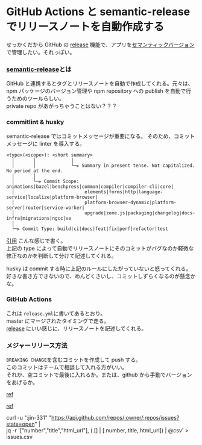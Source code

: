 # GitHub Actions と semantic-release でリリースノートを自動作成する

せっかくだから GitHub の [release](https://github.com/jin-331/auto-github_release/releases) 機能で、アプリを[セマンティックバージョン](https://semver.org/lang/ja/)で管理したい。それっぽい。

### [semantic-release](https://github.com/semantic-release/semantic-release)とは

GitHub と連携するとタグとリリースノートを自動で作成してくれる。元々は、npm パッケージのバージョン管理や npm repository への publish を自動で行うためのツールらしい。  
private repo があがっちゃうことはない？？？

### commitlint & husky

semantic-release ではコミットメッセージが重要になる。
そのため、コミットメッセージに linter を導入する。

```
<type>(<scope>): <short summary>
  │       │             │
  │       │             └─⫸ Summary in present tense. Not capitalized. No period at the end.
  │       │
  │       └─⫸ Commit Scope: animations|bazel|benchpress|common|compiler|compiler-cli|core|
  │                          elements|forms|http|language-service|localize|platform-browser|
  │                          platform-browser-dynamic|platform-server|router|service-worker|
  │                          upgrade|zone.js|packaging|changelog|docs-infra|migrations|ngcc|ve
  │
  └─⫸ Commit Type: build|ci|docs|feat|fix|perf|refactor|test
```

[引用](https://github.com/angular/angular/blob/master/CONTRIBUTING.md#type)
こんな感じで書く。  
上記の type によって自動でリリースノートにそのコミットがバグなのか軽微な修正なのかを判断して分けて記述してくれる。

husky は commit する時に上記のルールにしたがっていないと怒ってくれる。  
好きな書き方できないので、めんどくさいし、コミットしずらくなるのが懸念かな。

### GitHub Actions

これは `release.yml`に書いてあるとおり。  
master にマージされたタイミングで走る。  
[release](https://github.com/jin-331/auto-github_release/releases) にいい感じに、リリースノートを記述してくれる。

### メジャーリリース方法

`BREAKING CHANGE`を含むコミットを作成して push する。  
このコミットはチームで相談して入れる方がいい。  
それか、空コミットで最後に入れるか。または、github から手動でバージョンをあげるか。

[ref](https://dev.classmethod.jp/articles/github-actions-semantic-release-sample/)

[ref](https://zenn.dev/ucwork/articles/41cf2f20ecd2a0)

curl -u ":jin-331" "https://api.github.com/repos/:owner/:repos/issues?state=open" |\
 jq -r '["number","title","html_url"], (.[] | [.number,.title,.html_url]) | @csv' > issues.csv
